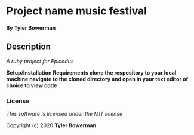 # Project name music festival

#### By **Tyler Bowerman**

## Description

*A ruby project for Epicodus*

**Setup/Installation Requirements
clone the respository to your local machine
navigate to the cloned directory and open in your text editor of choice to view code**

### License

*This software is licensed under the MIT license* 

Copyright (c) 2020 **Tyler Bowerman**
